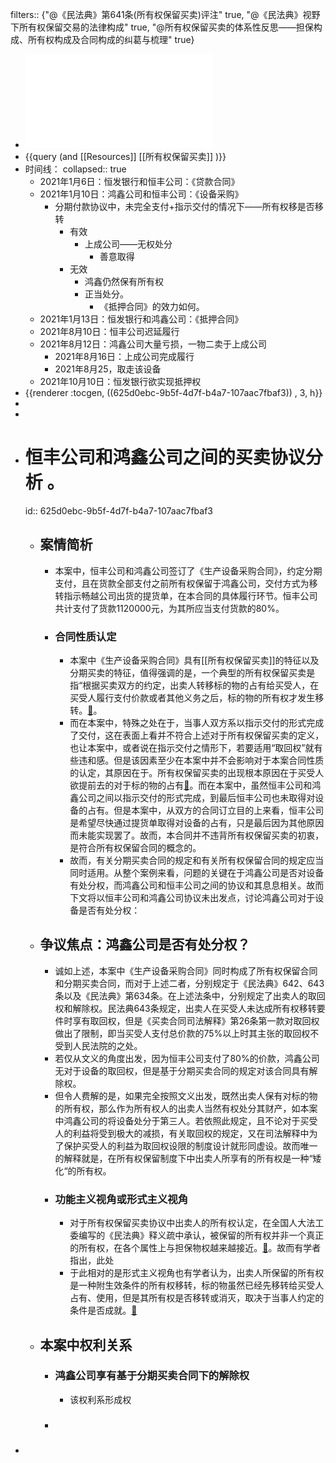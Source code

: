filters:: {"@《民法典》第641条(所有权保留买卖)评注" true, "@《民法典》视野下所有权保留交易的法律构成" true, "@所有权保留买卖的体系性反思——担保构成、所有权构成及合同构成的纠葛与梳理" true}

- ![第五届“东方獬豸杯”模拟法庭大赛初（复）赛案例.pdf](../assets/第五届“东方獬豸杯”模拟法庭大赛初（复）赛案例_1650177588117_0.pdf)
- {{query (and [[Resources]] [[所有权保留买卖]] )}}
- 时间线：
  collapsed:: true
	- 2021年1月6日：恒发银行和恒丰公司：《贷款合同》
	- 2021年1月10日：鸿鑫公司和恒丰公司：《设备采购》
		- 分期付款协议中，未完全支付+指示交付的情况下——所有权移是否移转
			- 有效
				- 上成公司——无权处分
					- 善意取得
			- 无效
				- 鸿鑫仍然保有所有权
				- 正当处分。
					- 《抵押合同》的效力如何。
	- 2021年1月13日：恒发银行和鸿鑫公司：《抵押合同》
	- 2021年8月10日：恒丰公司迟延履行
	- 2021年8月12日：鸿鑫公司大量亏损，一物二卖于上成公司
		- 2021年8月16日：上成公司完成履行
		- 2021年8月25，取走该设备
	- 2021年10月10日：恒发银行欲实现抵押权
- {{renderer :tocgen, ((625d0ebc-9b5f-4d7f-b4a7-107aac7fbaf3)) , 3, h}}
-
-
- # 恒丰公司和鸿鑫公司之间的买卖协议分析 。
  id:: 625d0ebc-9b5f-4d7f-b4a7-107aac7fbaf3
	- ## 案情简析
		- 本案中，恒丰公司和鸿鑫公司签订了《生产设备采购合同》，约定分期支付，且在货款全部支付之前所有权保留于鸿鑫公司，交付方式为移转指示畅越公司出货的提货单，在本合同的具体履行环节。恒丰公司共计支付了货款1120000元，为其所应当支付货款的80%。
		- ### 合同性质认定
			- 本案中《生产设备采购合同》具有[[所有权保留买卖]]的特征以及分期买卖的特征，值得强调的是，一个典型的所有权保留买卖是指“根据买卖双方的约定，出卖人转移标的物的占有给买受人，在买受人履行支付价款或者其他义务之后，标的物的所有权才发生移转。[📌](((625d1ad4-6e94-4469-989a-8275265477f7)))。
			- 而在本案中，特殊之处在于，当事人双方系以指示交付的形式完成了交付，这在表面上看并不符合上述对于所有权保留买卖的定义，也让本案中，或者说在指示交付之情形下，若要适用“取回权”就有些违和感。但是该因素至少在本案中并不会影响对于本案合同性质的认定，其原因在于。所有权保留买卖的出现根本原因在于买受人欲提前去的对于标的物的占有[📌](((625d2a82-36fc-47ce-8427-53768a8d5dd6)))。而在本案中，虽然恒丰公司和鸿鑫公司之间以指示交付的形式完成，到最后恒丰公司也未取得对设备的占有。但是本案中，从双方的合同订立目的上来看，恒丰公司是希望尽快通过提货单取得对设备的占有，只是最后因为其他原因而未能实现罢了。故而，本合同并不违背所有权保留买卖的初衷，是符合所有权保留合同的概念的。
			- 故而，有关分期买卖合同的规定和有关所有权保留合同的规定应当同时适用。从整个案例来看，问题的关键在于鸿鑫公司是否对设备有处分权，而鸿鑫公司和恒丰公司之间的协议和其息息相关。故而下文将以恒丰公司和鸿鑫公司协议未出发点，讨论鸿鑫公司对于设备是否有处分权：
	- ## 争议焦点：鸿鑫公司是否有处分权？
		- 诚如上述，本案中《生产设备采购合同》同时构成了所有权保留合同和分期买卖合同，而对于上述二者，分别规定于《民法典》642、643条以及《民法典》第634条。在上述法条中，分别规定了出卖人的取回权和解除权。民法典643条规定，出卖人在买受人未达成所有权移转要件时享有取回权，但是《买卖合同司法解释》第26条第一款对取回权做出了限制，即当买受人支付总价款的75%以上时其主张的取回权不受到人民法院的之处。
		- 若仅从文义的角度出发，因为恒丰公司支付了80%的价款，鸿鑫公司无对于设备的取回权，但是基于分期买卖合同的规定对该合同具有解除权。
		- 但令人费解的是，如果完全按照文义出发，既然出卖人保有对标的物的所有权，那么作为所有权人的出卖人当然有权处分其财产，如本案中鸿鑫公司的将设备处分于第三人。若依照此规定，且不论对于买受人的利益将受到极大的减损，有关取回权的规定，又在司法解释中为了保护买受人的利益为取回权设限的制度设计就形同虚设。故而唯一的解释就是，在所有权保留制度下中出卖人所享有的所有权是一种“矮化“的所有权。
		- ### 功能主义视角或形式主义视角
			- 对于所有权保留买卖协议中出卖人的所有权认定，在全国人大法工委编写的《民法典》释义疏中承认，被保留的所有权并非一个真正的所有权，在各个属性上与担保物权越来越接近。[📌](((625d2c85-67fe-4a4b-a0ce-dfd457c634b1)))。故而有学者指出，此处
			- 于此相对的是形式主义视角也有学者认为，出卖人所保留的所有权是一种附生效条件的所有权移转，标的物虽然已经先移转给买受人占有、使用，但是其所有权是否移转或消灭，取决于当事人约定的条件是否成就。[📌](((625e41e3-c1ad-4db0-a34c-2a785ea07dc0)))
	- ## 本案中权利关系
		- ### 鸿鑫公司享有基于分期买卖合同下的解除权
			- 该权利系形成权
		- ###
-